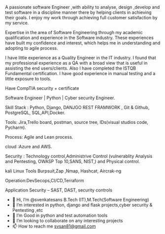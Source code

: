  A passionate software Engineer ,with ability to analyse, design ,develop and test software in a discipline manner there by helping clients in achieving their goals. I enjoy my work through achieving full customer satisfaction by my service. 
 
Expertise in the area of Software Engineering through my academic qualification and experience in the Software industry. These experiences have built my confidence and interest, which helps me in understanding and adopting to agile process. 


I have little experience as a Quality Engineer in the IT industry. I found that my professional experience as a QA with a broad view that is useful in assisting the end users/clients. Also I have completed the ISTQB Fundamental certification. I have good experience in manual testing and a little exposure to tools.

Have CompTIA security + certificate 

Software Engineer | Python  | Cyber security Engineer.

Skill Stack : Python, Django, DANJGO REST FRAMWORK , Git & Github, PostgreSQL, SQL,API,Docker.

Tools: Jira,Trello board, postman, source tree, IDs(visual studios code, Pycharm).

Process: Agile and Lean process.

cloud :Azure and AWS.

Security : Technology control,Administrive Control (vulnerablity Analysis and Pentesting, OWASP Top 10,SANS, NIST,) and Physical control.

kali Linux Tools Burpsuit,Zap ,Nmap, Hashcat, Aircrak-ng

Operation:DevSecops,CI/CD,Terraform

Application Security – SAST, DAST, security controls

- 👋 Hi, I’m @svenkatesans B.Tech (IT),M.Tech(Software Engineering)
- 👀 I’m interested in python, django and flask projects,cyber security & Pentesting ,etc
- 🌱 I’m Good in python and test automation tools
- 💞️ I’m looking to collaborate on any interesting projects
- 📫 How to reach me svsan81@gmail.com
